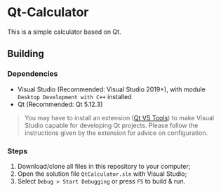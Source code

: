 # Qt-Calculator

This is a simple calculator based on Qt.

## Building

### Dependencies

- Visual Studio (Recommended: Visual Studio 2019+), with module `Desktop Development with C++` installed
- Qt (Recommended: Qt 5.12.3)

> You may have to install an extension
> ([Qt VS Tools](https://marketplace.visualstudio.com/items?itemName=TheQtCompany.QtVisualStudioTools2019))
> to make Visual Studio capable for developing Qt projects. Please follow the
> instructions given by the extension for advice on configuration.

### Steps

1. Download/clone all files in this repository to your computer;
2. Open the solution file `QtCalculator.sln` with Visual Studio;
3. Select `Debug > Start Debugging` or press `F5` to build & run.
